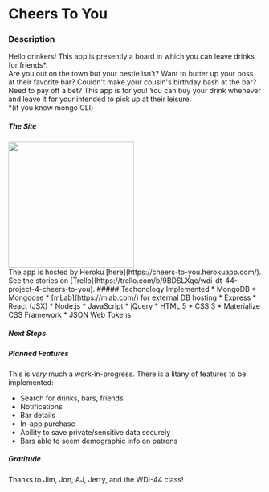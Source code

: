 
# Cheers To You  
### Description  
Hello drinkers! This app is presently a board in which you can leave drinks for friends*.  
Are you out on the town but your bestie isn't? Want to butter up your boss at their favorite bar? Couldn't make your cousin's birthday bash at the bar? Need to pay off a bet? This app is for you! You can buy your drink whenever and leave it for your intended to pick up at their leisure.  
\*(if you know mongo CLI)
<br>
##### The Site
<img src="http://i.imgur.com/Gk2MoyE.png" width="250">
<br>
The app is hosted by Heroku [here](https://cheers-to-you.herokuapp.com/).  
<br>
See the stories on [Trello](https://trello.com/b/9BDSLXqc/wdi-dt-44-project-4-cheers-to-you).
##### Techonology Implemented  
* MongoDB
* Mongoose
* [mLab](https://mlab.com/) for external DB hosting
* Express
* React (JSX)
* Node.js
* JavaScript
* jQuery
* HTML 5
* CSS 3
* Materialize CSS Framework
* JSON Web Tokens

##### Next Steps  
##### Planned Features
This is *very* much a work-in-progress. There is a litany of features to be implemented:
* Search for drinks, bars, friends.
* Notifications
* Bar details
* In-app purchase
* Ability to save private/sensitive data securely
* Bars able to seem demographic info on patrons


##### Gratitude  
Thanks to Jim, Jon, AJ, Jerry, and the WDI-44 class!
